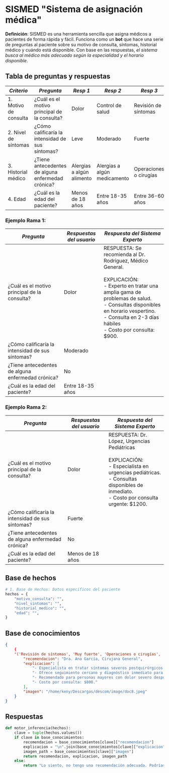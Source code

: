 # SISMED "Sistema de asignación médica"

**Definición**: SISMED es una herramienta sencilla que asigna médicos a pacientes de forma rápida y fácil. Funciona como un **bot** que hace una serie de preguntas al paciente sobre su motivo de consulta, síntomas, historial médico y cuándo está disponible. Con base en las respuestas, *el sistema busca al médico más adecuado según la especialidad y el horario disponible*.

## Tabla de preguntas y respuestas

| *Criterio*            | *Pregunta*                                        | *Resp 1*                  | *Resp 2*                     | *Resp 3*               | *Resp 4*            |
| --------------------- | ------------------------------------------------- | ------------------------- | ---------------------------- | ---------------------- | ------------------- |
| 1. Motivo de consulta | ¿Cuál es el motivo principal de la consulta?      | Dolor                     | Control de salud             | Revisión de síntomas   | Consulta preventiva |
| 2. Nivel de síntomas  | ¿Cómo calificaría la intensidad de sus síntomas?  | Leve                      | Moderado                     | Fuerte                 | Muy fuerte          |
| 3. Historial médico   | ¿Tiene antecedentes de alguna enfermedad crónica? | Alergias a algún alimento | Alergias a algún medicamento | Operaciones o cirugías | No                  |
| 4. Edad               | ¿Cuál es la edad del paciente?                    | Menos de 18 años          | Entre 18-35 años             | Entre 36-60 años       | Más de 60 años      |
### Ejemplo Rama 1:

| *Pregunta*                                        | *Respuestas del usuario* | *Respuesta del Sistema Experto*                                                                                                                                                                                                                                   |
| ------------------------------------------------- | ------------------------ | ----------------------------------------------------------------------------------------------------------------------------------------------------------------------------------------------------------------------------------------------------------------- |
| ¿Cuál es el motivo principal de la consulta?      | Dolor                    | RESPUESTA: Se recomienda al Dr. Rodríguez, Médico General. <br><br> EXPLICACIÓN:<br>- Experto en tratar una amplia gama de problemas de salud.<br>- Consultas disponibles en horario vespertino.<br>- Consulta en 2-3 días hábiles<br>- Costo por consulta: $900. |
| ¿Cómo calificaría la intensidad de sus síntomas?  | Moderado                 |                                                                                                                                                                                                                                                                   |
| ¿Tiene antecedentes de alguna enfermedad crónica? | No                       |                                                                                                                                                                                                                                                                   |
| ¿Cuál es la edad del paciente?                    | Entre 18-35 años         |                                                                                                                                                                                                                                                                   |

### Ejemplo Rama 2:

| *Pregunta*                                        | *Respuestas del usuario* | *Respuesta del Sistema Experto*                                                                                                                                                              |
| ------------------------------------------------- | ------------------------ | -------------------------------------------------------------------------------------------------------------------------------------------------------------------------------------------- |
| ¿Cuál es el motivo principal de la consulta?      | Dolor                    | RESPUESTA: Dr. López, Urgencias Pediátricas<br><br>EXPLICACIÓN:<br>- Especialista en urgencias pediátricas.<br>- Consultas disponibles de inmediato.<br>- Costo por consulta urgente: $1200. |
| ¿Cómo calificaría la intensidad de sus síntomas?  | Fuerte                   |                                                                                                                                                                                              |
| ¿Tiene antecedentes de alguna enfermedad crónica? | No                       |                                                                                                                                                                                              |
| ¿Cuál es la edad del paciente?                    | Menos de 18 años         |                                                                                                                                                                                              |

## Base de hechos

~~~python
# 1. Base de Hechos: Datos específicos del paciente
hechos = {
    "motivo_consulta": "",
    "nivel_sintomas": "",
    "historial_medico": "",
    "edad": "",
}
~~~

## Base de conocimientos

~~~json
{
	{
    "('Revisión de síntomas', 'Muy fuerte', 'Operaciones o cirugías', 'Más de 60 años')": {
        "recomendacion": "Dra. Ana García, Cirujana General",
        "explicacion": [
            "- Especialista en tratar síntomas severos postquirúrgicos en adultos mayores.",
            "- Ofrece seguimiento cercano y diagnóstico inmediato para evitar complicaciones.",
            "- Recomendado para personas mayores con dolor severo después de la cirugía.",
            "- Costo por consulta: $800."
        ],
        "imagen": "/home/keny/Descargas/descom/image/doc8.jpeg"
    }
}
~~~

## Respuestas

~~~python
def motor_inferencia(hechos):
    clave = tuple(hechos.values())
    if clave in base_conocimientos:
        recomendacion = base_conocimientos[clave]["recomendacion"]
        explicacion = "\n".join(base_conocimientos[clave]["explicacion"])
        imagen_path = base_conocimientos[clave]["imagen"]
        return recomendacion, explicacion, imagen_path
    else:
        return "Lo siento, no tengo una recomendación adecuada. Podrías considerar consultar con un médico general.", "", None

~~~


